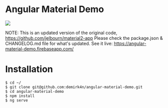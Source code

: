 Angular Material Demo
=============
![](https://david-dm.org/demirk4n/angular-material-demo.svg)

NOTE: This is an updated version of the original code, https://github.com/jelbourn/material2-app
Please check the package.json & CHANGELOG.md file for what's updated.
See it live: https://angular-material-demo.firebaseapp.com/

# Installation

	$ cd ~/
	$ git clone git@github.com:demirk4n/angular-material-demo.git
    $ cd angular-material-demo
    $ npm install
    $ ng serve
